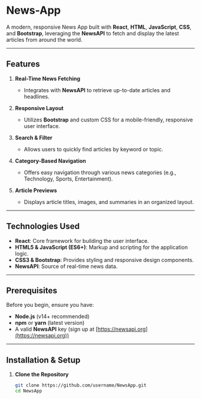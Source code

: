 # News-App

A modern, responsive News App built with **React**, **HTML**, **JavaScript**, **CSS**, and **Bootstrap**, leveraging the **NewsAPI** to fetch and display the latest articles from around the world.

---

## Features

1. **Real-Time News Fetching**  
   - Integrates with **NewsAPI** to retrieve up-to-date articles and headlines.

2. **Responsive Layout**  
   - Utilizes **Bootstrap** and custom CSS for a mobile-friendly, responsive user interface.

3. **Search & Filter**  
   - Allows users to quickly find articles by keyword or topic.

4. **Category-Based Navigation**  
   - Offers easy navigation through various news categories (e.g., Technology, Sports, Entertainment).

5. **Article Previews**  
   - Displays article titles, images, and summaries in an organized layout.

---

## Technologies Used

- **React**: Core framework for building the user interface.
- **HTML5 & JavaScript (ES6+)**: Markup and scripting for the application logic.
- **CSS3 & Bootstrap**: Provides styling and responsive design components.
- **NewsAPI**: Source of real-time news data.

---

## Prerequisites

Before you begin, ensure you have:

- **Node.js** (v14+ recommended)
- **npm** or **yarn** (latest version)
- A valid **NewsAPI** key (sign up at [https://newsapi.org](https://newsapi.org))

---

## Installation & Setup

1. **Clone the Repository**

   ```bash
   git clone https://github.com/username/NewsApp.git
   cd NewsApp
